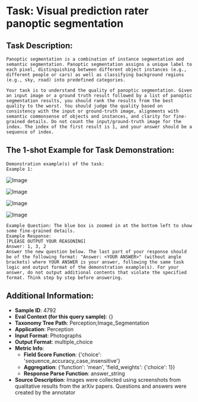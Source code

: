# Task: Visual prediction rater panoptic segmentation

## Task Description:

```
Panoptic segmentation is a combination of instance segmentation and semantic segmentation. Panoptic segmentation assigns a unique label to each pixel, distinguishing between different object instances (e.g., different people or cars) as well as classifying background regions (e.g., sky, road) into predefined categories.

Your task is to understand the quality of panoptic segmentation. Given an input image or a ground truth result followed by a list of panoptic segmentation results, you should rank the results from the best quality to the worst. You should judge the quality based on consistency with the input or ground-truth image, alignments with semantic commonsense of objects and instances, and clarity for fine-grained details. Do not count the input/ground-truth image for the index. The index of the first result is 1, and your answer should be a sequence of index.
```

## The 1-shot Example for Task Demonstration:

```
Demonstration example(s) of the task:
Example 1:
```

![Image](e1-input.png)

![Image](e1-1.png)

![Image](e1-2.png)

![Image](e1-3.png)

```
Example Question: The blue box is zoomed in at the bottom left to show some fine-grained details.
Example Response:
[PLEASE OUTPUT YOUR REASONING]
Answer: 1, 3, 2
Answer the new question below. The last part of your response should be of the following format: "Answer: <YOUR ANSWER>" (without angle brackets) where YOUR ANSWER is your answer, following the same task logic and output format of the demonstration example(s). For your answer, do not output additional contents that violate the specified format. Think step by step before answering.
```

## Additional Information:

- **Sample ID**: 4792
- **Eval Context (for this query sample)**: {}
- **Taxonomy Tree Path**: Perception;Image_Segmentation
- **Application**: Perception
- **Input Format**: Photographs
- **Output Format**: multiple_choice
- **Metric Info**:
  - **Field Score Function**: {'choice': 'sequence_accuracy_case_insensitive'}
  - **Aggregation**: {'function': 'mean', 'field_weights': {'choice': 1}}
  - **Response Parse Function**: answer_string
- **Source Description**: Images were collected using screenshots from qualitative results from the arXiv papers. Questions and answers were created by the annotator

